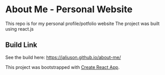 # About Me - Personal Website
This repo is for my personal profile/potfolio website
The project was built using react.js

## Build Link
See the build here: https://jaliuson.github.io/about-me/

This project was bootstrapped with [Create React App](https://github.com/facebook/create-react-app).
